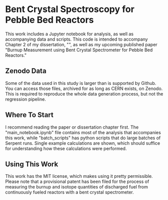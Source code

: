 # Bent Crystal Spectroscopy for Pebble Bed Reactors
This work includes a Jupyter notebook for analysis, as well as accompanying data and scripts. This code is intended to accompany Chapter 2 of my dissertation, "", as well as my upcoming published paper "Burnup Measurement using Bent Crystal Spectrometer for Pebble Bed Reactors."

## Zenodo Data
Some of the data used in this study is larger than is supported by Github. You can access those files, archived for as long as CERN exists, on Zenodo. This is required to reproduce the whole data generation process, but not the regression pipeline.

## Where To Start
I recommend reading the paper or dissertation chapter first. The "main_notebook.ipynb" file contains most of the analysis that accompanies this work, while "batch_scripts" has python scripts that do large batches of Serpent runs. Single example calculations are shown, which should suffice for understanding how these calculations were performed.

## Using This Work
This work has the MIT license, which makes using it pretty permissible. Please note that a provisional patent has been filed for the process of measuring the burnup and isotope quantities of discharged fuel from continuously fueled reactors with a bent crystal spectrometer.
